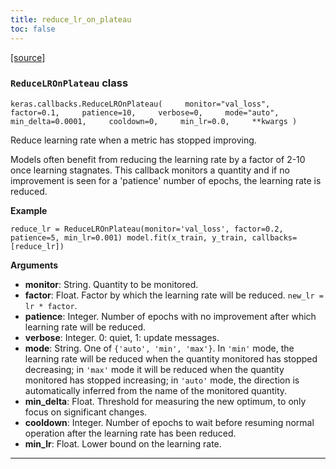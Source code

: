 ```yaml
---
title: reduce_lr_on_plateau
toc: false
---
```


[\[source\]](https://github.com/keras-team/keras/tree/v3.6.0/keras/src/callbacks/reduce_lr_on_plateau.py#L11)

### `ReduceLROnPlateau` class

`keras.callbacks.ReduceLROnPlateau(     monitor="val_loss",     factor=0.1,     patience=10,     verbose=0,     mode="auto",     min_delta=0.0001,     cooldown=0,     min_lr=0.0,     **kwargs )`

Reduce learning rate when a metric has stopped improving.

Models often benefit from reducing the learning rate by a factor of 2-10 once learning stagnates. This callback monitors a quantity and if no improvement is seen for a 'patience' number of epochs, the learning rate is reduced.

**Example**

`reduce_lr = ReduceLROnPlateau(monitor='val_loss', factor=0.2,                               patience=5, min_lr=0.001) model.fit(x_train, y_train, callbacks=[reduce_lr])`

**Arguments**

- **monitor**: String. Quantity to be monitored.
- **factor**: Float. Factor by which the learning rate will be reduced. `new_lr = lr * factor`.
- **patience**: Integer. Number of epochs with no improvement after which learning rate will be reduced.
- **verbose**: Integer. 0: quiet, 1: update messages.
- **mode**: String. One of `{'auto', 'min', 'max'}`. In `'min'` mode, the learning rate will be reduced when the quantity monitored has stopped decreasing; in `'max'` mode it will be reduced when the quantity monitored has stopped increasing; in `'auto'` mode, the direction is automatically inferred from the name of the monitored quantity.
- **min_delta**: Float. Threshold for measuring the new optimum, to only focus on significant changes.
- **cooldown**: Integer. Number of epochs to wait before resuming normal operation after the learning rate has been reduced.
- **min_lr**: Float. Lower bound on the learning rate.

---
